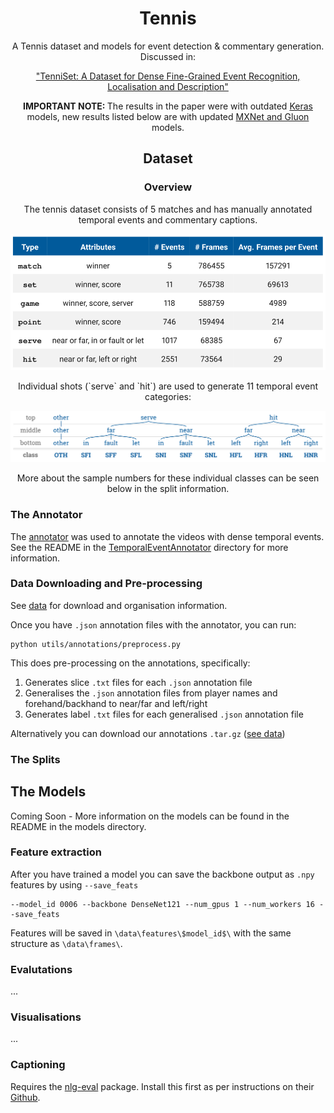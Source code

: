 <h1 align="center">Tennis</h1>
<p align="center">
A Tennis dataset and models for event detection & commentary generation. Discussed in:</p>
<p align="center"><a href="http://hf.id.au/papers/DICTA17_Tennis.pdf">"TenniSet: A Dataset for Dense Fine-Grained Event Recognition, Localisation and Description"</a>
</p>


<p align="center"><b>IMPORTANT NOTE: </b>The results in the paper were with outdated <a href="https://keras.io/">Keras</a> models, new results listed below are 
with updated <a href="https://mxnet.apache.org/">MXNet and Gluon</a> models.</p>



<h2 align='center'>Dataset</h2>

<h3 align='center'>Overview</h2>
<p align="center">The tennis dataset consists of 5 matches and has manually annotated temporal events and commentary 
captions.</p>
<p align="center"><img src="img/annotation_stats.svg"></p>


<p align="center">Individual shots (`serve` and `hit`) are used to generate 11 temporal event categories:</p>
<p align="center"><img src="img/tennis_cls_hier.svg"></p>

<p align="center">More about the sample numbers for these individual classes can be seen below in the split information.</p>



### The Annotator
The [annotator](https://github.com/HaydenFaulkner/TemporalEventAnnotator) was used to annotate the videos with
dense temporal events. See the README in the
[TemporalEventAnnotator](/TemporalEventAnnotator/) directory for more information.

### Data Downloading and Pre-processing
See [data](/data/) for download and organisation information.

Once you have `.json` annotation files with the annotator, you can run:
```
python utils/annotations/preprocess.py
```

This does pre-processing on the annotations, specifically:
1. Generates slice `.txt` files for each `.json` annotation file
2. Generalises the `.json` annotation files from player names and
forehand/backhand to near/far and left/right
3. Generates label `.txt` files for each generalised `.json` annotation
 file

Alternatively you can download our annotations `.tar.gz`
([see data](/data/))

### The Splits

## The Models
Coming Soon - More information on the models can be found in the README in the models directory.

### Feature extraction
After you have trained a model you can save the backbone output as `.npy` features by using `--save_feats`
```
--model_id 0006 --backbone DenseNet121 --num_gpus 1 --num_workers 16 --save_feats
```
Features will be saved in `\data\features\$model_id$\` with the same structure as `\data\frames\`.

### Evalutations
...

### Visualisations
...

### Captioning
Requires the [nlg-eval](https://github.com/Maluuba/nlg-eval) package. Install this first as per instructions on their 
[Github](https://github.com/Maluuba/nlg-eval).